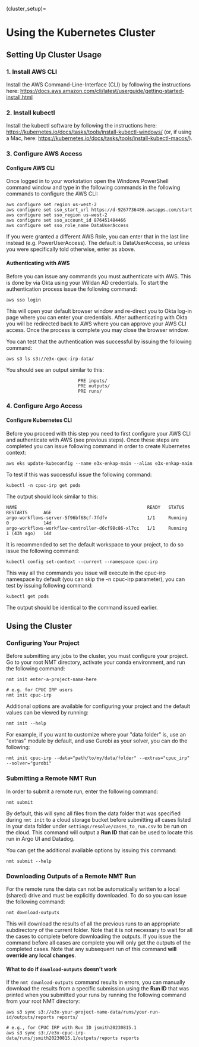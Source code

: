 (cluster_setup)=
# Using the Kubernetes Cluster

## Setting Up Cluster Usage

### 1. Install AWS CLI

Install the AWS Command-Line-Interface (CLI) by following the instructions here: https://docs.aws.amazon.com/cli/latest/userguide/getting-started-install.html

### 2. Install kubectl

Install the kubectl software by following the instructions here: https://kubernetes.io/docs/tasks/tools/install-kubectl-windows/ 
(or, if using a Mac, here: https://kubernetes.io/docs/tasks/tools/install-kubectl-macos/).

### 3. Configure AWS Access

#### Configure AWS CLI
Once logged in to your workstation open the Windows PowerShell command window and type in the following commands in the following commands to configure the AWS CLI:
```commandline
aws configure set region us-west-2
aws configure set sso_start_url https://d-9267736486.awsapps.com/start
aws configure set sso_region us-west-2
aws configure set sso_account_id 876451484466
aws configure set sso_role_name DataUserAccess
```

If you were granted a different AWS Role, you can enter that in the last line instead (e.g. PowerUserAccess). The default
is DataUserAccess, so unless you were specifically told otherwise, enter as above. 

#### Authenticating with AWS
Before you can issue any commands you must authenticate with AWS. This is done by via Okta using your Willdan AD 
credentials. To start the authentication process issue the following command:

```commandline
aws sso login
```

This will open your default browser window and re-direct you to Okta log-in page where you can enter your credentials. 
After authenticating with Okta you will be redirected back to AWS where you can approve your AWS CLI access. Once the 
process is complete you may close the browser window.

You can test that the authentication was successful by issuing the following command:

```commandline
aws s3 ls s3://e3x-cpuc-irp-data/
```

You should see an output similar to this:

```commandline
                           PRE inputs/
                           PRE outputs/
                           PRE runs/
```

### 4. Configure Argo Access

#### Configure Kubernetes CLI

Before you proceed with this step you need to first configure your AWS CLI and authenticate with AWS (see previous 
steps). Once these steps are completed you can issue following command in order to create Kubernetes context:

```commandline
aws eks update-kubeconfig --name e3x-enkap-main --alias e3x-enkap-main
```

To test if this was successful issue the following command:

```commandline
kubectl -n cpuc-irp get pods
```

The output should look similar to this:

```commandline
NAME                                                 READY   STATUS    RESTARTS      AGE
argo-workflows-server-5f96bf68cf-7fdfv               1/1     Running   0             14d
argo-workflows-workflow-controller-d6cf98c86-xl7cc   1/1     Running   1 (43h ago)   14d
```

It is recommended to set the default workspace to your project, to do so issue the following command:

```commandline
kubectl config set-context --current --namespace cpuc-irp
```

This way all the commands you issue will execute in the cpuc-irp namespace by default (you can skip the -n cpuc-irp 
parameter), you can test by issuing following command:

```commandline
kubectl get pods
```

The output should be identical to the command issued earlier.

## Using the Cluster

### Configuring Your Project

Before submitting any jobs to the cluster, you must configure your project. Go to your root NMT directory, activate your
conda environment, and run the following command:

```commandline
nmt init enter-a-project-name-here

# e.g. for CPUC IRP users
nmt init cpuc-irp
```

Additional options are available for configuring your project and the default values can be viewed by running:

```commandline
nmt init --help
```

For example, if you want to customize where your "data folder" is, use an "extras" module by default, and use Gurobi as
your solver, you can do the following:

```commandline
nmt init cpuc-irp --data="path/to/my/data/folder" --extras="cpuc_irp" --solver="gurobi"
```


### Submitting a Remote NMT Run

In order to submit a remote run, enter the following command:

```commandline
nmt submit
```

By default, this will sync all files from the data folder that was specified during `nmt init` to a cloud storage bucket
before submitting all cases listed in your data folder under `settings/resolve/cases_to_run.csv` to be run on the cloud. 
This command will output a **Run ID** that can be used to locate this run in Argo UI and Datadog.

You can get the additional available options by issuing this command:

```commandline
nmt submit --help
```

### Downloading Outputs of a Remote NMT Run

For the remote runs the data can not be automatically written to a local (shared) drive and must be explicitly 
downloaded. To do so you can issue the following command:

```commandline
nmt download-outputs
```

This will download the results of all the previous runs to an appropriate subdirectory of the current folder. Note that 
it is not necessary to wait for all the cases to complete before downloading the outputs. If you issue the command 
before all cases are complete you will only get the outputs of the completed cases. Note that any subsequent run of 
this command **will override any local changes**.

#### What to do if `download-outputs` doesn't work

If the `nmt download-outputs` command results in errors, you can manually download the results from a specific 
submission using the **Run ID** that was printed when you submitted your runs by running the following command from
your root NMT directory:

```commandline
aws s3 sync s3://e3x-your-project-name-data/runs/your-run-id/outputs/reports reports/

# e.g., for CPUC IRP with Run ID jsmith20230815.1
aws s3 sync s3://e3x-cpuc-irp-data/runs/jsmith20230815.1/outputs/reports reports 
```

